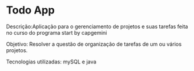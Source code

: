 # Todo App

Descrição:Aplicação para o gerenciamento de projetos e suas tarefas feita no curso do programa start by capgemini

Objetivo: Resolver a questão de organização de tarefas de um ou vários projetos.

Tecnologias utilizadas: mySQL e java
